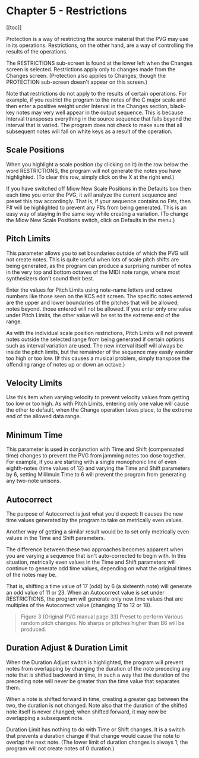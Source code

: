 # Chapter 5 - Restrictions

[[toc]]

Protection is a way of restricting the source material that the PVG may use in its operations. Restrictions, on the other hand, are a way of controlling the results of the operations.

The RESTRICTIONS sub-screen is found at the lower left when the Changes screen is selected. Restrictions apply only to changes made from the Changes screen. (Protection also applies to Changes, though the PROTECTION sub-screen doesn't appear on this screen.)

Note that restrictions do not apply to the results of certain operations. For example, if you restrict the program to the notes of the C major scale and then enter a positive weight under Interval in the Changes section, black-key notes may very well appear in the output sequence. This is because Interval transposes everything in the source sequence that falls beyond the interval that is varied. The program does not check to make sure that all subsequent notes will fall on white keys as a result of the operation.

## Scale Positions

When you highlight a scale position (by clicking on it) in the row below the word RESTRICTIONS, the program will not generate the notes you have highlighted. (To clear this row, simply click on the X at the right end.)

If you have switched off Miow New Scale Positions in the Defaults box then each time you enter the PVG, it will analyze the current sequence and preset this row accordingly. That is, if your sequence contains no F#s, then F# will be highlighted to prevent any F#s from being generated. This is an easy way of staying in the same key while creating a variation. (To change the Miow New Scale Positions switch, click on Defaults in the menu.)

## Pitch Limits

This parameter allows you to set boundaries outside of which the PVG will not create notes. This is quite useful when lots of scale pitch shifts are being generated, as the program can produce a surprising number of notes in the very top and bottom octaves of the MIDI note range, where most synthesizers don't sound their best.

Enter the values for Pitch Limits using note-name letters and octave numbers like those seen on the KCS edit screen. The specific notes entered are the upper and lower boundaries of the pitches that will be allowed; notes beyond. those entered will not be allowed. If you enter only one value under Pitch Limits, the other value will be set to the extreme end of the range.

As with the individual scale position restrictions, Pitch Limits will not prevent notes outside the selected range from being generated if certain options such as interval variation are used. The new interval itself will always be inside the pitch limits, but the remainder of the sequence may easily wander too high or too low. (If this causes a musical problem, simply transpose the offending range of notes up or down an octave.)

## Velocity Limits

Use this item when varying velocity to prevent velocity values from getting too low or too high. As with Pitch Limits, entering only one value will cause the other to default, when the Change operation takes place, to the extreme end of the allowed data range.

## Minimum Time

This parameter is used in conjunction with Time and Shift (compensated time) changes to prevent the PVG from jamming notes too dose together. For example, if you are starting with a single monophonic line of even eighth-notes (time values of 12) and varying the Time and Shift parameters by 6, setting Mililmuin Time to 6 will prevent the program from generating any two-note unisons.

## Autocorrect

The purpose of Autocorrect is just what you'd expect: It causes the new time values generated by the program to take on metrically even values.

Another way of getting a similar result would be to set only metrically even values in the Time and Shift parameters.

The difference between these two approaches becomes apparent when you are varying a sequence that isn't auto-corrected to begin with. In this situation, metrically even values in the Time and Shift parameters will continue to generate odd time values, depending on what the original times of the notes may be.

That is, shifting a time value of 17 (odd) by 6 (a sixteenth note) will generate an odd value of 11 or 23. When an Autocorrect value is set under RESTRICTIONS, the program will generate only new time values that are multiples of the Autocorrect value (changing 17 to 12 or 18).

 > Figure 3 (Original PVG manual page 33) Preset to perform Various random pitch changes. No sharps or pitches higher than B6 will be produced.

## Duration Adjust & Duration Limit

When the Duration Adjust switch is highlighted, the program will prevent notes from overlapping by changing the duration of the note preceding any note that is shifted backward in time, in such a way that the duration of the preceding note will never be greater than the time value that separates them. 

When a note is shifted forward in time, creating a greater gap between the two, the duration is not changed. Note also that the duration of the shifted note itself is never changed; when shifted forward, it may now be overlapping a subsequent note.

Duration Limit has nothing to do with Time or Shift changes. It is a switch that prevents a duration change if that change would cause the note to overlap the next note. (The lower limit of duration changes is always 1; the program will not create notes of 0 duration.)

